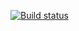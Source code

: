 [![Build status](https://ci.appveyor.com/api/projects/status/8ik57l7f730khhpd?svg=true)](https://ci.appveyor.com/project/dmitry-mak/testauto-lesson4)
